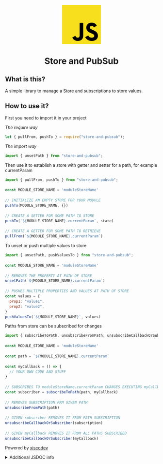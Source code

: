 <div style="display: -ms-flexbox; display: -webkit-flex; display: flex; -webkit-flex-direction: row; -ms-flex-direction: row; flex-direction: row; -webkit-flex-wrap: wrap; -ms-flex-wrap: wrap; flex-wrap: wrap; -webkit-justify-content: center; -ms-flex-pack: center; justify-content: center; -webkit-align-content: center; -ms-flex-line-pack: center; align-content: center; -webkit-align-items: center; -ms-flex-align: center; align-items: center;">
  <img style="-webkit-order: 0; -ms-flex-order: 0; order: 0; -webkit-flex: 0 1 auto; -ms-flex: 0 1 auto; flex: 0 1 auto; -webkit-align-self: auto; -ms-flex-item-align: auto; align-self: auto;" src="icon.png" />
</div>

<h1 style="text-align:center;">Store and PubSub</h1>

## What is this?

A simple library to manage a Store and subscriptions to store values.

## How to use it?

First you need to import it in your project

*The require way*

```js
let { pullFrom, pushTo } = require("store-and-pubsub");
```

*The import way*

```js
import { unsetPath } from "store-and-pubsub";
```

Then use it to establish a store with getter and setter for a path, for example currentParam

```js
import { pullFrom, pushTo } from "store-and-pubsub";

const MODULE_STORE_NAME = 'moduleStoreName'

// INITIALIZE AN EMPTY STORE FOR YOUR MODULE
pushTo(MODULE_STORE_NAME, {})

// CREATE A SETTER FOR SOME PATH TO STORE
pushTo(`${MODULE_STORE_NAME}.currentParam`, state)

// CREATE A GETTER FOR SOME PATH TO RETRIEVE
pullFrom(`${MODULE_STORE_NAME}.currentParam`)
```

To unset or push multiple values to store

```js
import { unsetPath, pushValuesTo } from "store-and-pubsub";

const MODULE_STORE_NAME = 'moduleStoreName'

// REMOVES THE PROPERTY AT PATH OF STORE
unsetPath(`${MODULE_STORE_NAME}.currentParam`)

// PUSHES MULTIPLE PROPERTIES AND VALUES AT PATH OF STORE
const values = {
  prop1: "value1",
  prop2: "value2",
}
pushValuesTo(`${MODULE_STORE_NAME}`, values)
```

Paths from store can be subscribed for changes

```js
import { subscribeToPath, unsubscribeFromPath, unsubscribeCallbackOrSubscriber } from "store-and-pubsub";

const MODULE_STORE_NAME = 'moduleStoreName'

const path = `${MODULE_STORE_NAME}.currentParam`

const myCallback = () => {
  // YOUR OWN CODE AND STUFF
}

// SUBSCRIBES TO moduleStoreName.currentParam CHANGES EXECUTING myCallback
const subscriber = subscribeToPath(path, myCallback)

// REMOVES SUBSCRIPTION FRM GIVEN PATH
unsubscribeFromPath(path)

// GIVEN subscriber REMOVES IT FROM PATH SUBSCRIPTION
unsubscribeCallbackOrSubscriber(subscription)

// GIVEN myCallback REMOVES IT FROM ALL PATHS SUBSCRIBED
unsubscribeCallbackOrSubscriber(myCallback)
```

Powered by [xiscodev](https://xisco.dev)

<details>
<summary>Additional JSDOC info</summary>

### JSDOC

<!-- Generated by documentation.js. Update this documentation by updating the source code. -->

##### Table of Contents

*   [pullFrom](#pullfrom)
    *   [Parameters](#parameters)
*   [pushTo](#pushto)
    *   [Parameters](#parameters-1)
*   [pushValuesTo](#pushvaluesto)
    *   [Parameters](#parameters-2)
*   [unsetPath](#unsetpath)
    *   [Parameters](#parameters-3)
*   [subscribeToPath](#subscribetopath)
    *   [Parameters](#parameters-4)
*   [unsubscribeFromPath](#unsubscribefrompath)
    *   [Parameters](#parameters-5)
*   [unsubscribeCallbackOrSubscriber](#unsubscribecallbackorsubscriber)
    *   [Parameters](#parameters-6)

#### pullFrom

Retrieves value from stored path.

Type: [Function](https://developer.mozilla.org/docs/Web/JavaScript/Reference/Statements/function)

##### Parameters

*   `path` **[string](https://developer.mozilla.org/docs/Web/JavaScript/Reference/Global_Objects/String)** locator string path to store

Returns **any** can be anything stored at given path, anythng stored returns undefined

#### pushTo

Push value to path.

Type: [Function](https://developer.mozilla.org/docs/Web/JavaScript/Reference/Statements/function)

##### Parameters

*   `path` **[string](https://developer.mozilla.org/docs/Web/JavaScript/Reference/Global_Objects/String)** locator string path to store
*   `newValue` **any** the value to push
*   `forceUpdate`   (optional, default `false`)

#### pushValuesTo

Push value to path.

Type: [Function](https://developer.mozilla.org/docs/Web/JavaScript/Reference/Statements/function)

##### Parameters

*   `path` **[string](https://developer.mozilla.org/docs/Web/JavaScript/Reference/Global_Objects/String)** locator string path to store
*   `values` **[object](https://developer.mozilla.org/docs/Web/JavaScript/Reference/Global_Objects/Object)** contains multiple keys and values to be pushed to store

#### unsetPath

Removes path stored.

Type: [Function](https://developer.mozilla.org/docs/Web/JavaScript/Reference/Statements/function)

##### Parameters

*   `path` **[string](https://developer.mozilla.org/docs/Web/JavaScript/Reference/Global_Objects/String)** locator string path to store

Returns **[boolean](https://developer.mozilla.org/docs/Web/JavaScript/Reference/Global_Objects/Boolean)** true if unset has been effective, otherwise returns false

#### subscribeToPath

Subscribes to stored path changes with given callback.

Type: [Function](https://developer.mozilla.org/docs/Web/JavaScript/Reference/Statements/function)

##### Parameters

*   `path` **[string](https://developer.mozilla.org/docs/Web/JavaScript/Reference/Global_Objects/String)** locator string path to store
*   `callback`  

Returns **any** reference to be used to single unsubscribe

#### unsubscribeFromPath

Unsubscribe from given paths were has subscribed.

Type: [Function](https://developer.mozilla.org/docs/Web/JavaScript/Reference/Statements/function)

##### Parameters

*   `path` **[string](https://developer.mozilla.org/docs/Web/JavaScript/Reference/Global_Objects/String)** locator string path to store

#### unsubscribeCallbackOrSubscriber

Unsubscribe from all paths were callback has subscribed.

Type: [Function](https://developer.mozilla.org/docs/Web/JavaScript/Reference/Statements/function)

##### Parameters

*   `callback` **[Function](https://developer.mozilla.org/docs/Web/JavaScript/Reference/Statements/function)** to unsubscribe
